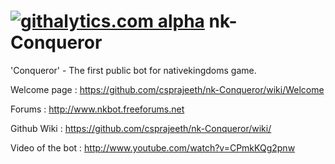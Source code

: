 [![githalytics.com alpha](https://cruel-carlota.pagodabox.com/ef2bdfc89af4c253219580bdbb3fb018 "githalytics.com")](http://githalytics.com/csprajeeth/nk-Conqueror)
nk-Conqueror
============

'Conqueror'  - The first public bot for nativekingdoms game.

Welcome page : https://github.com/csprajeeth/nk-Conqueror/wiki/Welcome

Forums : http://www.nkbot.freeforums.net

Github Wiki : https://github.com/csprajeeth/nk-Conqueror/wiki/

Video of the bot : http://www.youtube.com/watch?v=CPmkKQg2pnw
